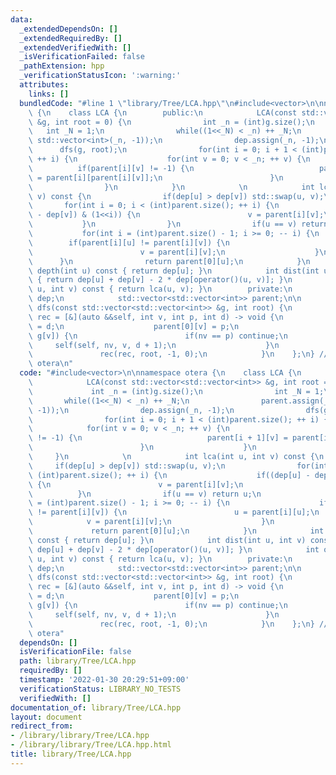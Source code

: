 ```yaml
---
data:
  _extendedDependsOn: []
  _extendedRequiredBy: []
  _extendedVerifiedWith: []
  _isVerificationFailed: false
  _pathExtension: hpp
  _verificationStatusIcon: ':warning:'
  attributes:
    links: []
  bundledCode: "#line 1 \"library/Tree/LCA.hpp\"\n#include<vector>\n\nnamespace otera\
    \ {\n    class LCA {\n        public:\n            LCA(const std::vector<std::vector<int>>\
    \ &g, int root = 0) {\n                int _n = (int)g.size();\n             \
    \   int _N = 1;\n                while((1<<_N) < _n) ++ _N;\n                parent.assign(_N,\
    \ std::vector<int>(_n, -1));\n                dep.assign(_n, -1);\n          \
    \      dfs(g, root);\n                for(int i = 0; i + 1 < (int)parent.size();\
    \ ++ i) {\n                    for(int v = 0; v < _n; ++ v) {\n              \
    \          if(parent[i][v] != -1) {\n                            parent[i + 1][v]\
    \ = parent[i][parent[i][v]];\n                        }\n                    }\n\
    \                }\n            }\n            \n            int lca(int u, int\
    \ v) const {\n                if(dep[u] > dep[v]) std::swap(u, v);\n         \
    \       for(int i = 0; i < (int)parent.size(); ++ i) {\n                    if((dep[u]\
    \ - dep[v]) & (1<<i)) {\n                        v = parent[i][v];\n         \
    \           }\n                }\n                if(u == v) return u;\n     \
    \           for(int i = (int)parent.size() - 1; i >= 0; -- i) {\n            \
    \        if(parent[i][u] != parent[i][v]) {\n                        u = parent[i][u];\n\
    \                        v = parent[i][v];\n                    }\n          \
    \      }\n                return parent[0][u];\n            }\n            int\
    \ depth(int u) const { return dep[u]; }\n            int dist(int u, int v) const\
    \ { return dep[u] + dep[v] - 2 * dep[operator()(u, v)]; }\n            int operator()(int\
    \ u, int v) const { return lca(u, v); }\n        private:\n            std::vector<int>\
    \ dep;\n            std::vector<std::vector<int>> parent;\n\n            void\
    \ dfs(const std::vector<std::vector<int>> &g, int root) {\n                auto\
    \ rec = [&](auto &&self, int v, int p, int d) -> void {\n                    dep[v]\
    \ = d;\n                    parent[0][v] = p;\n                    for(int nv:\
    \ g[v]) {\n                        if(nv == p) continue;\n                   \
    \     self(self, nv, v, d + 1);\n                    }\n                };\n \
    \               rec(rec, root, -1, 0);\n            }\n    };\n} // namespace\
    \ otera\n"
  code: "#include<vector>\n\nnamespace otera {\n    class LCA {\n        public:\n\
    \            LCA(const std::vector<std::vector<int>> &g, int root = 0) {\n   \
    \             int _n = (int)g.size();\n                int _N = 1;\n         \
    \       while((1<<_N) < _n) ++ _N;\n                parent.assign(_N, std::vector<int>(_n,\
    \ -1));\n                dep.assign(_n, -1);\n                dfs(g, root);\n\
    \                for(int i = 0; i + 1 < (int)parent.size(); ++ i) {\n        \
    \            for(int v = 0; v < _n; ++ v) {\n                        if(parent[i][v]\
    \ != -1) {\n                            parent[i + 1][v] = parent[i][parent[i][v]];\n\
    \                        }\n                    }\n                }\n       \
    \     }\n            \n            int lca(int u, int v) const {\n           \
    \     if(dep[u] > dep[v]) std::swap(u, v);\n                for(int i = 0; i <\
    \ (int)parent.size(); ++ i) {\n                    if((dep[u] - dep[v]) & (1<<i))\
    \ {\n                        v = parent[i][v];\n                    }\n      \
    \          }\n                if(u == v) return u;\n                for(int i\
    \ = (int)parent.size() - 1; i >= 0; -- i) {\n                    if(parent[i][u]\
    \ != parent[i][v]) {\n                        u = parent[i][u];\n            \
    \            v = parent[i][v];\n                    }\n                }\n   \
    \             return parent[0][u];\n            }\n            int depth(int u)\
    \ const { return dep[u]; }\n            int dist(int u, int v) const { return\
    \ dep[u] + dep[v] - 2 * dep[operator()(u, v)]; }\n            int operator()(int\
    \ u, int v) const { return lca(u, v); }\n        private:\n            std::vector<int>\
    \ dep;\n            std::vector<std::vector<int>> parent;\n\n            void\
    \ dfs(const std::vector<std::vector<int>> &g, int root) {\n                auto\
    \ rec = [&](auto &&self, int v, int p, int d) -> void {\n                    dep[v]\
    \ = d;\n                    parent[0][v] = p;\n                    for(int nv:\
    \ g[v]) {\n                        if(nv == p) continue;\n                   \
    \     self(self, nv, v, d + 1);\n                    }\n                };\n \
    \               rec(rec, root, -1, 0);\n            }\n    };\n} // namespace\
    \ otera"
  dependsOn: []
  isVerificationFile: false
  path: library/Tree/LCA.hpp
  requiredBy: []
  timestamp: '2022-01-30 20:29:51+09:00'
  verificationStatus: LIBRARY_NO_TESTS
  verifiedWith: []
documentation_of: library/Tree/LCA.hpp
layout: document
redirect_from:
- /library/library/Tree/LCA.hpp
- /library/library/Tree/LCA.hpp.html
title: library/Tree/LCA.hpp
---
```

